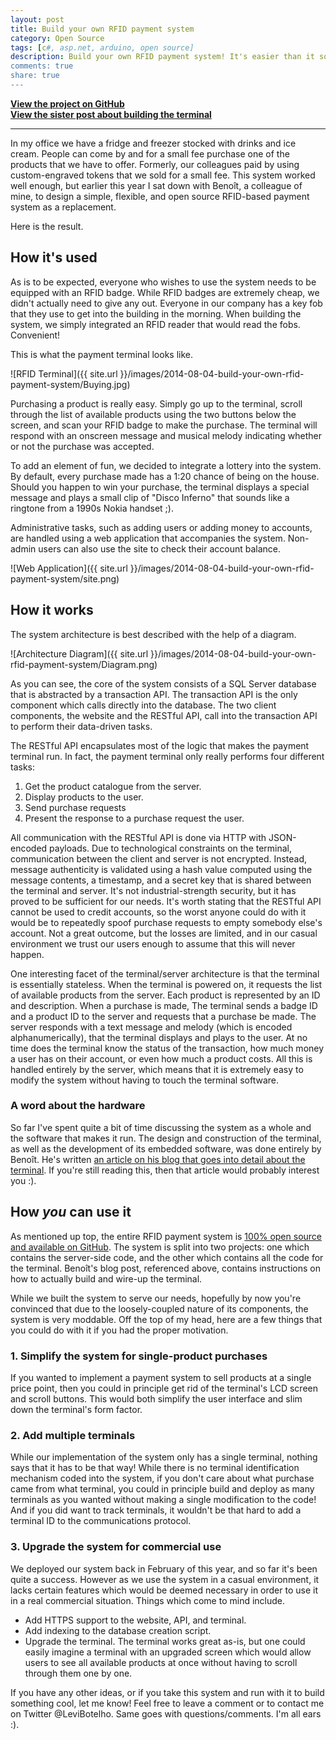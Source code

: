 ```yaml
---
layout: post
title: Build your own RFID payment system
category: Open Source
tags: [c#, asp.net, arduino, open source]
description: Build your own RFID payment system! It's easier than it sounds, and we've got the open source code to get you started! :)
comments: true
share: true
---
```


**[View the project on GitHub](https://github.com/drinks-wallet)**
<br />
**[View the sister post about building the terminal](http://blog.benoitblanchon.fr/rfid-payment-terminal/)**

---

In my office we have a fridge and freezer stocked with drinks and ice cream. People can come by and for a small fee purchase one of the products that we have to offer. Formerly, our colleagues paid by using custom-engraved tokens that we sold for a small fee. This system worked well enough, but earlier this year I sat down with Benoît, a colleague of mine, to design a simple, flexible, and open source RFID-based payment system as a replacement.

Here is the result.

## How it's used

As is to be expected, everyone who wishes to use the system needs to be equipped with an RFID badge. While RFID badges are extremely cheap, we didn't actually need to give any out. Everyone in our company has a key fob that they use to get into the building in the morning. When building the system, we simply integrated an RFID reader that would read the fobs. Convenient!

This is what the payment terminal looks like.

![RFID Terminal]({{ site.url }}/images/2014-08-04-build-your-own-rfid-payment-system/Buying.jpg)

Purchasing a product is really easy. Simply go up to the terminal, scroll through the list of available products using the two buttons below the screen, and scan your RFID badge to make the purchase. The terminal will respond with an onscreen message and musical melody indicating whether or not the purchase was accepted.

To add an element of fun, we decided to integrate a lottery into the system. By default, every purchase made has a 1:20 chance of being on the house. Should you happen to win your purchase, the terminal displays a special message and plays a small clip of "Disco Inferno" that sounds like a ringtone from a 1990s Nokia handset ;).

Administrative tasks, such as adding users or adding money to accounts, are handled using a web application that accompanies the system. Non-admin users can also use the site to check their account balance.

![Web Application]({{ site.url }}/images/2014-08-04-build-your-own-rfid-payment-system/site.png)

## How it works

The system architecture is best described with the help of a diagram.

![Architecture Diagram]({{ site.url }}/images/2014-08-04-build-your-own-rfid-payment-system/Diagram.png)

As you can see, the core of the system consists of a SQL Server database that is abstracted by a transaction API. The transaction API is the only component which calls directly into the database. The two client components, the website and the RESTful API, call into the transaction API to perform their data-driven tasks.

The RESTful API encapsulates most of the logic that makes the payment terminal run. In fact, the payment terminal only really performs four different tasks:

1. Get the product catalogue from the server.
2. Display products to the user.
3. Send purchase requests
4. Present the response to a purchase request the user.

All communication with the RESTful API is done via HTTP with JSON-encoded payloads. Due to technological constraints on the terminal, communication between the client and server is not encrypted. Instead, message authenticity is validated using a hash value computed using the message contents, a timestamp, and a secret key that is shared between the terminal and server. It's not industrial-strength security, but it has proved to be sufficient for our needs. It's worth stating that the RESTful API cannot be used to credit accounts, so the worst anyone could do with it would be to repeatedly spoof purchase requests to empty somebody else's account. Not a great outcome, but the losses are limited, and in our casual environment we trust our users enough to assume that this will never happen.

One interesting facet of the terminal/server architecture is that the terminal is essentially stateless. When the terminal is powered on, it requests the list of available products from the server. Each product is represented by an ID and description. When a purchase is made, The terminal sends a badge ID and a product ID to the server and requests that a purchase be made. The server responds with a text message and melody (which is encoded alphanumerically), that the terminal displays and plays to the user. At no time does the terminal know the status of the transaction, how much money a user has on their account, or even how much a product costs. All this is handled entirely by the server, which means that it is extremely easy to modify the system without having to touch the terminal software.

### A word about the hardware

So far I've spent quite a bit of time discussing the system as a whole and the software that makes it run. The design and construction of the terminal, as well as the development of its embedded software, was done entirely by Benoît. He's written [an article on his blog that goes into detail about the terminal](http://blog.benoitblanchon.fr/rfid-payment-terminal/). If you're still reading this, then that article would probably interest you :).

## How *you* can use it

As mentioned up top, the entire RFID payment system is [100% open source and available on GitHub](https://github.com/drinks-wallet). The system is split into two projects: one which contains the server-side code, and the other which contains all the code for the terminal. Benoît's blog post, referenced above, contains instructions on how to actually build and wire-up the terminal.

While we built the system to serve our needs, hopefully by now you're convinced that due to the loosely-coupled nature of its components, the system is very moddable. Off the top of my head, here are a few things that you could do with it if you had the proper motivation.

### 1. Simplify the system for single-product purchases

If you wanted to implement a payment system to sell products at a single price point, then you could in principle get rid of the terminal's LCD screen and scroll buttons. This would both simplify the user interface and slim down the terminal's form factor.

### 2. Add multiple terminals

While our implementation of the system only has a single terminal, nothing says that it has to be that way! While there is no terminal identification mechanism coded into the system, if you don't care about what purchase came from what terminal, you could in principle build and deploy as many terminals as you wanted without making a single modification to the code! And if you did want to track terminals, it wouldn't be that hard to add a terminal ID to the communications protocol.

### 3. Upgrade the system for commercial use

We deployed our system back in February of this year, and so far it's been quite a success. However as we use the system in a casual environment, it lacks certain features which would be deemed necessary in order to use it in a real commercial situation. Things which come to mind include.

+ Add HTTPS support to the website, API, and terminal.
+ Add indexing to the database creation script.
+ Upgrade the terminal. The terminal works great as-is, but one could easily imagine a terminal with an upgraded screen which would allow users to see all available products at once without having to scroll through them one by one.

If you have any other ideas, or if you take this system and run with it to build something cool, let me know! Feel free to leave a comment or to contact me on Twitter @LeviBotelho. Same goes with questions/comments. I'm all ears :).